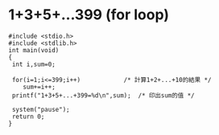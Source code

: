 #  1+3+5+...399 (for loop)
```
#include <stdio.h>
#include <stdlib.h>
int main(void)
{
 int i,sum=0;

 for(i=1;i<=399;i++)			/* 計算1+2+...+10的結果 */
    sum+=i++;
 printf("1+3+5+...+399=%d\n",sum);	/* 印出sum的值 */
  
 system("pause");
 return 0;
}
```

#
